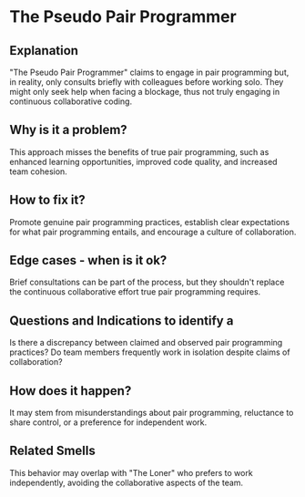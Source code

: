 # The Pseudo Pair Programmer
## Explanation
"The Pseudo Pair Programmer" claims to engage in pair programming but, in reality, only consults briefly with colleagues before working solo. They might only seek help when facing a blockage, thus not truly engaging in continuous collaborative coding.

## Why is it a problem?
This approach misses the benefits of true pair programming, such as enhanced learning opportunities, improved code quality, and increased team cohesion.

## How to fix it?
Promote genuine pair programming practices, establish clear expectations for what pair programming entails, and encourage a culture of collaboration.

## Edge cases - when is it ok?
Brief consultations can be part of the process, but they shouldn't replace the continuous collaborative effort true pair programming requires.

## Questions and Indications to identify a
Is there a discrepancy between claimed and observed pair programming practices?
Do team members frequently work in isolation despite claims of collaboration?

## How does it happen?
It may stem from misunderstandings about pair programming, reluctance to share control, or a preference for independent work.

## Related Smells
This behavior may overlap with "The Loner" who prefers to work independently, avoiding the collaborative aspects of the team.